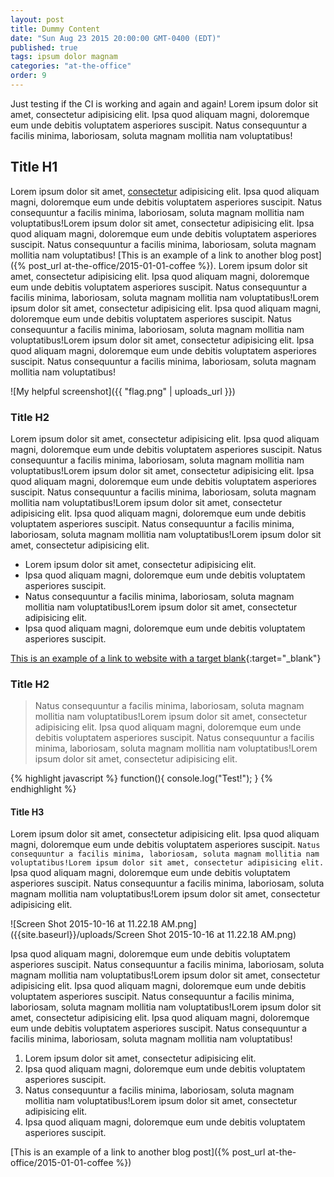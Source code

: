 ```yaml
---
layout: post
title: Dummy Content
date: "Sun Aug 23 2015 20:00:00 GMT-0400 (EDT)"
published: true
tags: ipsum dolor magnam
categories: "at-the-office"
order: 9
---
```



Just testing if the CI is working and again and again! Lorem ipsum dolor sit amet, consectetur adipisicing elit. Ipsa quod aliquam magni, doloremque eum unde debitis voluptatem asperiores suscipit. Natus consequuntur a facilis minima, laboriosam, soluta magnam mollitia nam voluptatibus!

<!--more-->

## Title H1

Lorem ipsum dolor sit amet, [consectetur](http://google.com) adipisicing elit. Ipsa quod aliquam magni, doloremque eum unde debitis voluptatem asperiores suscipit. Natus consequuntur a facilis minima, laboriosam, soluta magnam mollitia nam voluptatibus!Lorem ipsum dolor sit amet, consectetur adipisicing elit. Ipsa quod aliquam magni, doloremque eum unde debitis voluptatem asperiores suscipit. Natus consequuntur a facilis minima, laboriosam, soluta magnam mollitia nam voluptatibus! [This is an example of a link to another blog post]({% post_url at-the-office/2015-01-01-coffee %}). Lorem ipsum dolor sit amet, consectetur adipisicing elit. Ipsa quod aliquam magni, doloremque eum unde debitis voluptatem asperiores suscipit. Natus consequuntur a facilis minima, laboriosam, soluta magnam mollitia nam voluptatibus!Lorem ipsum dolor sit amet, consectetur adipisicing elit. Ipsa quod aliquam magni, doloremque eum unde debitis voluptatem asperiores suscipit. Natus consequuntur a facilis minima, laboriosam, soluta magnam mollitia nam voluptatibus!Lorem ipsum dolor sit amet, consectetur adipisicing elit. Ipsa quod aliquam magni, doloremque eum unde debitis voluptatem asperiores suscipit. Natus consequuntur a facilis minima, laboriosam, soluta magnam mollitia nam voluptatibus!

![My helpful screenshot]({{ "flag.png" | uploads_url }})

### Title H2

Lorem ipsum dolor sit amet, consectetur adipisicing elit. Ipsa quod aliquam magni, doloremque eum unde debitis voluptatem asperiores suscipit. Natus consequuntur a facilis minima, laboriosam, soluta magnam mollitia nam voluptatibus!Lorem ipsum dolor sit amet, consectetur adipisicing elit. Ipsa quod aliquam magni, doloremque eum unde debitis voluptatem asperiores suscipit. Natus consequuntur a facilis minima, laboriosam, soluta magnam mollitia nam voluptatibus!Lorem ipsum dolor sit amet, consectetur adipisicing elit. Ipsa quod aliquam magni, doloremque eum unde debitis voluptatem asperiores suscipit. Natus consequuntur a facilis minima, laboriosam, soluta magnam mollitia nam voluptatibus!Lorem ipsum dolor sit amet, consectetur adipisicing elit.

* Lorem ipsum dolor sit amet, consectetur adipisicing elit.
* Ipsa quod aliquam magni, doloremque eum unde debitis voluptatem asperiores suscipit.
* Natus consequuntur a facilis minima, laboriosam, soluta magnam mollitia nam voluptatibus!Lorem ipsum dolor sit amet, consectetur adipisicing elit.
* Ipsa quod aliquam magni, doloremque eum unde debitis voluptatem asperiores suscipit.

[This is an example of a link to website with a target blank](http://google.com){:target="_blank"}

### Title H2

> Natus consequuntur a facilis minima, laboriosam, soluta magnam mollitia nam voluptatibus!Lorem ipsum dolor sit amet, consectetur adipisicing elit. Ipsa quod aliquam magni, doloremque eum unde debitis voluptatem asperiores suscipit. Natus consequuntur a facilis minima, laboriosam, soluta magnam mollitia nam voluptatibus!Lorem ipsum dolor sit amet, consectetur adipisicing elit.

{% highlight javascript %}
function(){
  console.log("Test!");
}
{% endhighlight %}

#### Title H3

Lorem ipsum dolor sit amet, consectetur adipisicing elit. Ipsa quod aliquam magni, doloremque eum unde debitis voluptatem asperiores suscipit. `Natus consequuntur a facilis minima, laboriosam, soluta magnam mollitia nam voluptatibus!Lorem ipsum dolor sit amet, consectetur adipisicing elit.` Ipsa quod aliquam magni, doloremque eum unde debitis voluptatem asperiores suscipit. Natus consequuntur a facilis minima, laboriosam, soluta magnam mollitia nam voluptatibus!Lorem ipsum dolor sit amet, consectetur adipisicing elit. 

![Screen Shot 2015-10-16 at 11.22.18 AM.png]({{site.baseurl}}/uploads/Screen Shot 2015-10-16 at 11.22.18 AM.png)

Ipsa quod aliquam magni, doloremque eum unde debitis voluptatem asperiores suscipit. Natus consequuntur a facilis minima, laboriosam, soluta magnam mollitia nam voluptatibus!Lorem ipsum dolor sit amet, consectetur adipisicing elit. Ipsa quod aliquam magni, doloremque eum unde debitis voluptatem asperiores suscipit. Natus consequuntur a facilis minima, laboriosam, soluta magnam mollitia nam voluptatibus!Lorem ipsum dolor sit amet, consectetur adipisicing elit. Ipsa quod aliquam magni, doloremque eum unde debitis voluptatem asperiores suscipit. Natus consequuntur a facilis minima, laboriosam, soluta magnam mollitia nam voluptatibus!

1. Lorem ipsum dolor sit amet, consectetur adipisicing elit.
2. Ipsa quod aliquam magni, doloremque eum unde debitis voluptatem asperiores suscipit.
3. Natus consequuntur a facilis minima, laboriosam, soluta magnam mollitia nam voluptatibus!Lorem ipsum dolor sit amet, consectetur adipisicing elit.
4. Ipsa quod aliquam magni, doloremque eum unde debitis voluptatem asperiores suscipit.

[This is an example of a link to another blog post]({% post_url at-the-office/2015-01-01-coffee %})
